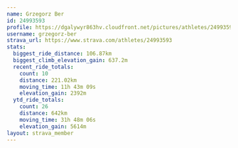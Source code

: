 ```yaml
---
name: Grzegorz Ber
id: 24993593
profile: https://dgalywyr863hv.cloudfront.net/pictures/athletes/24993593/7453165/11/large.jpg
username: grzegorz-ber
strava_url: https://www.strava.com/athletes/24993593
stats:
  biggest_ride_distance: 106.87km
  biggest_climb_elevation_gain: 637.2m
  recent_ride_totals:
    count: 10
    distance: 221.02km
    moving_time: 11h 43m 09s
    elevation_gain: 2392m
  ytd_ride_totals:
    count: 26
    distance: 642km
    moving_time: 31h 48m 06s
    elevation_gain: 5614m
layout: strava_member
--- 
```


